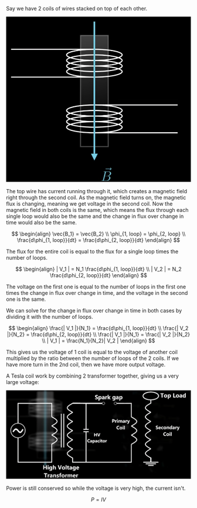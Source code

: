 Say we have 2 coils of wires stacked on top of each other.

![](../Assets/transformer-2-coils.png)

The top wire has current running through it, which creates a magnetic field right through the second coil. As the magnetic field turns on, the magnetic flux is changing, meaning we get voltage in the second coil. Now the magnetic field in both coils is the same, which means the flux through each single loop would also be the same and the change in flux over change in time would also be the same.

$$
\begin{align}
\vec{B_1} = \vec{B_2}
\\
\phi_{1, loop} = \phi_{2, loop}
\\
\frac{d\phi_{1, loop}}{dt} = \frac{d\phi_{2, loop}}{dt}
\end{align}
$$

The flux for the entire coil is equal to the flux for a single loop times the number of loops.

$$
\begin{align}
| V_1 | = N_1 \frac{d\phi_{1, loop}}{dt}
\\
| V_2 | = N_2 \frac{d\phi_{2, loop}}{dt}
\end{align}
$$

The voltage on the first one is equal to the number of loops in the first one times the change in flux over change in time, and the voltage in the second one is the same.

We can solve for the change in flux over change in time in both cases by dividing it with the number of loops.

$$
\begin{align}
\frac{| V_1 |}{N_1} = \frac{d\phi_{1, loop}}{dt}
\\
\frac{| V_2 |}{N_2} =  \frac{d\phi_{2, loop}}{dt}
\\
\frac{| V_1 |}{N_1} = \frac{| V_2 |}{N_2}
\\
| V_1 | = \frac{N_1}{N_2}| V_2 |
\end{align}
$$

This gives us the voltage of 1 coil is equal to the voltage of another coil multiplied by the ratio between the number of loops of the 2 coils. If we have more turn in the 2nd coil, then we have more output voltage.

A Tesla coil work by combining 2 transformer together, giving us a very large voltage:

![](../Assets/tesla-coil-circuit.png)

Power is still conserved so while the voltage is very high, the current isn't.

$$
P = IV
$$